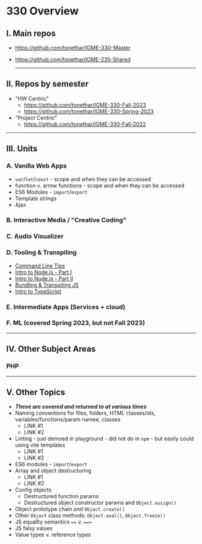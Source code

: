 # 330 Overview

## I. Main repos
- https://github.com/tonethar/IGME-330-Master
- https://github.com/tonethar/IGME-235-Shared

  ---

## II. Repos by semester
- "HW Centric"
  - https://github.com/tonethar/IGME-330-Fall-2023
  - https://github.com/tonethar/IGME-330-Spring-2023
- "Project Centric"
  - https://github.com/tonethar/IGME-330-Fall-2022
  
--- 

## III. Units

### A. Vanilla Web Apps
- `var`/`let`/`const` - scope and when they can be accessed
- function v. arrow functions - scope and when they can be accessed
- ES6 Modules - `import`/`export`
- Template strings
- Ajax

### B. Interactive Media / "Creative Coding"

### C. Audio Visualizer

### D. Tooling & Transpiling
- [Command Line Tips](https://github.com/tonethar/IGME-330-Master/blob/master/notes/command-line-tips.md)
- [Intro to Node.js - Part I](https://github.com/tonethar/IGME-330-Master/blob/master/notes/intro-to-node-1.md)
- [Intro to Node.js - Part II](https://github.com/tonethar/IGME-330-Master/blob/master/notes/intro-to-node-2.md)
- [Bundling & Transpiling JS](https://github.com/tonethar/IGME-330-Fall-2023/blob/main/notes/bundling-transpiling.md)
- [Intro to TypeScript](https://github.com/tonethar/IGME-330-Master/blob/master/notes/intro-typescript.md)

### E. Intermediate Apps (Services + cloud)


### F. ML (covered Spring 2023, but not Fall 2023)

---

## IV. Other Subject Areas
### PHP

---

## V. Other Topics
- ***These are covered and returned to at various times***
- Naming conventions for files, folders, HTML classes/ids, variables/functions/param namee, classes
  - LINK #1
  - LINK #2
- Linting - just demoed in playground - did not do in `npm` - but easily could using vite templates
  - LINK #1
  - LINK #2
- ES6 modules - `import`/`export`
- Array and object destructuring
  - LINK #1
  - LINK #2
- Config objects
  - Destructured function params
  - Destructured object constructor params and `Object.assign()`
- Object prototype chain and `Object.create()`
- Other `Object` class methods: `Object.seal()`, `Object.freeze()`
- JS equality semantics `==` v. `===`
- JS falsy values
- Value types v. reference types

